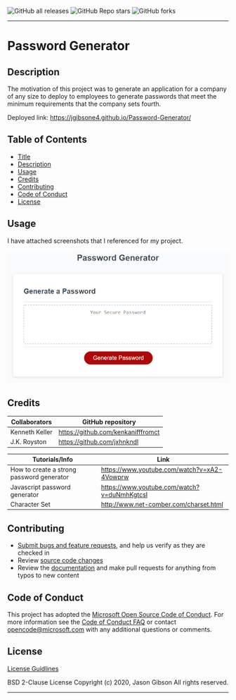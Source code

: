 ![GitHub all releases](https://img.shields.io/github/downloads/jgibsone4/jgibsone4.github.io/total?style=flat-square)
![GitHub Repo stars](https://img.shields.io/github/stars/jgibsone4/jgibsone4.github.io?style=flat-square)
![GitHub forks](https://img.shields.io/github/forks/jgibsone4/jgibsone4.github.io?style=social)

---

# Password Generator


## Description 

The motivation of this project was to generate an application for a company of any size to deploy to employees to generate passwords that meet the minimum requirements that the company sets fourth.  


Deployed link:
https://jgibsone4.github.io/Password-Generator/


## Table of Contents

* [Title](#password-generator)
* [Description](#description)
* [Usage](#usage)
* [Credits](#credits)
* [Contributing](#contributing)
* [Code of Conduct](#code-of-conduct)
* [License](#license)


## Usage 

I have attached screenshots that I referenced for my project.

![Screenshot of Client Site](https://github.com/jgibsone4/Password-Generator/blob/main/assets/03-javascript-homework-demo.png)




## Credits

Collaborators                                   | GitHub repository
------------                                    | -------------
Kenneth Keller                                  | https://github.com/kenkanifffromct
J.K. Royston                                    | https://github.com/jxhnkndl


Tutorials/Info                                  | Link
------------                                    | -------------
How to create a strong password generator       | https://www.youtube.com/watch?v=xA2-4Vowprw
Javascript password generator                   | https://www.youtube.com/watch?v=duNmhKgtcsI
Character Set                                   | http://www.net-comber.com/charset.html


## Contributing

* [Submit bugs and feature requests](https://github.com/jgibsone4/Password-Generator/issues), and help us verify as they are checked in
* Review [source code changes](https://github.com/jgibsone4/Password-Generator/pulls)
* Review the [documentation](https://github.com/jgibsone4/Password-Generator) and make pull requests for anything from typos to new content


## Code of Conduct

This project has adopted the [Microsoft Open Source Code of Conduct](https://opensource.microsoft.com/codeofconduct/). For more information see the [Code of Conduct FAQ](https://opensource.microsoft.com/codeofconduct/faq/) or contact [opencode@microsoft.com](mailto:opencode@microsoft.com) with any additional questions or comments.


## License

[License Guidlines](/License.txt)

BSD 2-Clause License
Copyright (c) 2020, Jason Gibson
All rights reserved.

---

